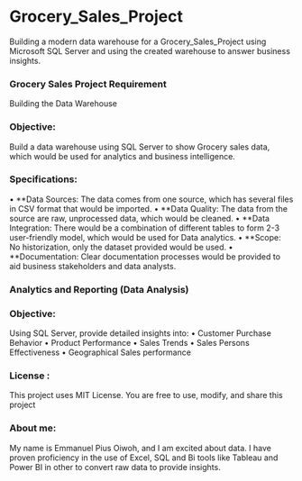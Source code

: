 # Grocery_Sales_Project
Building a modern data warehouse for a Grocery_Sales_Project using Microsoft SQL Server and using the created warehouse to answer business insights.

### Grocery Sales Project Requirement
Building the Data Warehouse

### Objective: 
Build a data warehouse using SQL Server to show Grocery sales data, which would be used for analytics and business intelligence.
### Specifications: 
•	**Data Sources: The data comes from one source, which has several files in CSV format that would be imported.
•	**Data Quality: The data from the source are raw, unprocessed data, which would be cleaned.
•	**Data Integration: There would be a combination of different tables to form 2-3 user-friendly model, which would be used for Data analytics.
•	**Scope: No historization, only the dataset provided would be used.
•	**Documentation: Clear documentation processes would be provided to aid business stakeholders and data analysts.

### Analytics and Reporting (Data Analysis)
### Objective: 
Using SQL Server, provide detailed insights into:
•	Customer Purchase Behavior
•	Product Performance
•	Sales Trends
•	Sales Persons Effectiveness
•	Geographical Sales performance

### License :
This project uses MIT License. You are free to use, modify, and share this project 

### About me:
My name is Emmanuel Pius Oiwoh, and I am excited about data. I have proven proficiency in the use of Excel, SQL and Bi tools like Tableau and Power BI in other to convert raw data to provide insights.
